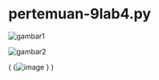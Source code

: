 # pertemuan-9lab4.py

![gambar1](screenshot/gambar1.png)

![gambar2](screenshot/gambar2.png)

( {![image](https://github.com/ekarahayu24/pertemuan-9lab4.py/assets/147680283/26c82f77-f260-4764-9baf-337ca87922f4)
} )
